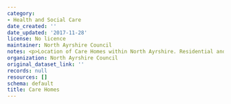 ```yaml
---
category:
- Health and Social Care
date_created: ''
date_updated: '2017-11-28'
license: No licence
maintainer: North Ayrshire Council
notes: <p>Location of Care Homes within North Ayrshire. Residential and day care services.</p>
organization: North Ayrshire Council
original_dataset_link: ''
records: null
resources: []
schema: default
title: Care Homes
---
```

